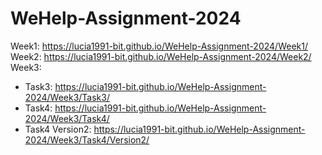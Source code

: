 # WeHelp-Assignment-2024
Week1: https://lucia1991-bit.github.io/WeHelp-Assignment-2024/Week1/  <br>
Week2: https://lucia1991-bit.github.io/WeHelp-Assignment-2024/Week2/  <br>
Week3:  <br>
  * Task3: https://lucia1991-bit.github.io/WeHelp-Assignment-2024/Week3/Task3/  <br>
  * Task4: https://lucia1991-bit.github.io/WeHelp-Assignment-2024/Week3/Task4/  <br>
  * Task4 Version2: https://lucia1991-bit.github.io/WeHelp-Assignment-2024/Week3/Task4/Version2/  <br>
